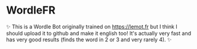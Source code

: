 # WordleFR

✨ This is a Wordle Bot originally trained on https://lemot.fr but I think I should upload it to github and make it english too! It's actually very fast and has very good results (finds the word in 2 or 3 and very rarely 4). ✨
